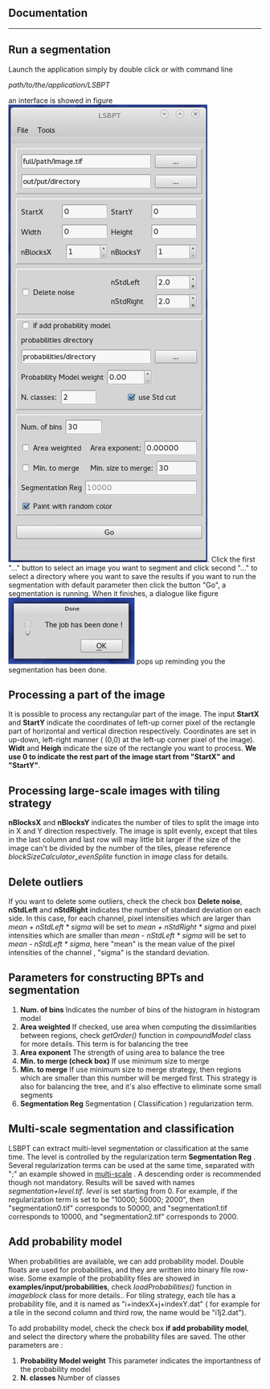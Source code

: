 Documentation
--------------
--------------



Run a segmentation
-------------------

Launch the application simply by double click or with command line 

*path/to/the/application/LSBPT*

an interface is showed in figure ![Interface][interface]. Click the first "..." button to select an image you want to segment and click second "..." to select a directory where you want to save the results if you want to run the segmentation with default parameter then click  the button "Go", a segmentation is running. When it finishes, a dialogue like figure ![Done][done] pops up reminding you the segmentation has been done.

[interface]: ../UserGuide/figs/interface.png 
[done]: ../UserGuide/figs/done.png



Processing a part of the image
------------------------------

It is possible to process any rectangular part of the image. The input **StartX** and **StartY** indicate the coordinates of left-up corner pixel of the rectangle part of horizontal and vertical direction respectively. Coordinates are set in up-down, left-right manner ( (0,0) at the left-up corner pixel of the image). **Widt** and **Heigh** indicate the size of the rectangle you want to process. **We use 0 to indicate the rest part of the image start from "StartX" and "StartY"**. 


Processing large-scale images with tiling strategy
--------------------------------------------------

**nBlocksX** and **nBlocksY** indicates the number of tiles to split the image into in X and Y direction respectively. The image is split evenly, except that tiles in the last column and last row will may little bit larger if the size of the image can't be divided by the number of the tiles, please reference *blockSizeCalculator_evenSplite* function in *image* class for details.


Delete outliers
----------------

If you want to delete some outliers, check the check box **Delete noise**, **nStdLeft** and **nStdRight** indicates the number of standard deviation on each side. In this case, for each channel, pixel intensities which are larger than *mean + nStdLeft * sigma* will be set to *mean + nStdRight * sigma* and pixel intensities which are smaller than *mean - nStdLeft * sigma* will be set to *mean - nStdLeft * sigma*, here "mean" is the mean value of the pixel intensities of the channel , "sigma" is the standard deviation.

Parameters for constructing BPTs and segmentation
-------------------------------------------------

1. **Num. of bins**  Indicates the number of bins of the histogram in histogram model
2. **Area weighted**  If checked, use area when computing the dissimilarities between regions, check *getOrder()* function in *compoundModel* class for more details. This term is for balancing the tree
3. **Area exponent**  The strength of using area to balance the tree
4. **Min. to merge (check box)**   If use minimum size to merge
5. **Min. to merge**  If use minimum size to merge strategy, then regions which are smaller than this number will be merged first. This strategy is also for balancing the tree, and it's also effective to eliminate some small segments
6. **Segmentation Reg**  Segmentation ( Classification ) regularization term. 




Multi-scale segmentation and classification
--------------------------------------------

LSBPT can extract multi-level segmentation or classification at the same time. The level is controlled by the regularization term **Segmentation Reg** . Several regularization terms can be used at the same time, separated with ";" an example showed in [multi-scale][multi-scale] . A descending order is recommended though not mandatory. Results will be saved with names
*segmentation+level.tif*. *level* is set starting from 0. For example, if the regularization term is set to be "10000; 50000; 2000", then "segmentation0.tif" corresponds to 50000, and "segmentation1.tif corresponds to 10000, and "segmentation2.tif" corresponds to 2000.

[multi-scale]: ../UserGuide/figs/multi-scale.png




Add probability model
----------------------

When probabilities are available,  we can add probability model. Double floats are used for probabilities, and they are written into binary file row-wise. Some example of the probability files are showed in **examples/input/probabilities**,  check *loadProbabilities()* function in *imageblock* class for more details.. 
For tiling strategy, each tile has a probability file, and it is named as "i+indexX+j+indexY.dat" ( for example for a tile in the second column and third row, the name would be "i1j2.dat").

To add probability model, check the check box **if add probability model**, and select the directory where the probability files are saved. The other parameters are :

1. **Probability Model weight**  This parameter indicates the importantness of the probability model
2. **N. classes** Number of classes 


